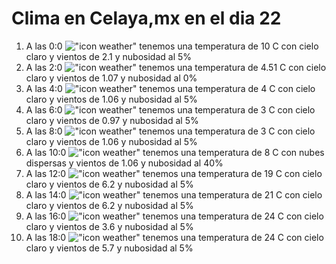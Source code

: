 # Clima en Celaya,mx en el dia 22

1. A las 0:0 !["icon weather"](http://openweathermap.org/img/w/02n.png) tenemos una temperatura de 10 C con cielo claro y  vientos de 2.1 y nubosidad al 5%
1. A las 2:0 !["icon weather"](http://openweathermap.org/img/w/01n.png) tenemos una temperatura de 4.51 C con cielo claro y  vientos de 1.07 y nubosidad al 0%
1. A las 4:0 !["icon weather"](http://openweathermap.org/img/w/02n.png) tenemos una temperatura de 4 C con cielo claro y  vientos de 1.06 y nubosidad al 5%
1. A las 6:0 !["icon weather"](http://openweathermap.org/img/w/02n.png) tenemos una temperatura de 3 C con cielo claro y  vientos de 0.97 y nubosidad al 5%
1. A las 8:0 !["icon weather"](http://openweathermap.org/img/w/02n.png) tenemos una temperatura de 3 C con cielo claro y  vientos de 1.06 y nubosidad al 5%
1. A las 10:0 !["icon weather"](http://openweathermap.org/img/w/03d.png) tenemos una temperatura de 8 C con nubes dispersas y  vientos de 1.06 y nubosidad al 40%
1. A las 12:0 !["icon weather"](http://openweathermap.org/img/w/02d.png) tenemos una temperatura de 19 C con cielo claro y  vientos de 6.2 y nubosidad al 5%
1. A las 14:0 !["icon weather"](http://openweathermap.org/img/w/02d.png) tenemos una temperatura de 21 C con cielo claro y  vientos de 6.2 y nubosidad al 5%
1. A las 16:0 !["icon weather"](http://openweathermap.org/img/w/02d.png) tenemos una temperatura de 24 C con cielo claro y  vientos de 3.6 y nubosidad al 5%
1. A las 18:0 !["icon weather"](http://openweathermap.org/img/w/02d.png) tenemos una temperatura de 24 C con cielo claro y  vientos de 5.7 y nubosidad al 5%

